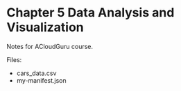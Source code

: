 # Chapter 5 Data Analysis and Visualization

Notes for ACloudGuru course.

Files:
* cars_data.csv
* my-manifest.json
